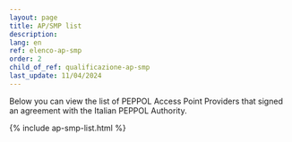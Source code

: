 ```yaml
---
layout: page
title: AP/SMP list
description:
lang: en
ref: elenco-ap-smp
order: 2
child_of_ref: qualificazione-ap-smp
last_update: 11/04/2024
---
```


Below you can view the list of PEPPOL Access Point Providers that signed an agreement with the Italian PEPPOL Authority.

{% include ap-smp-list.html %}
